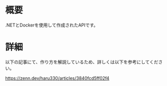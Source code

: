 # 概要
.NETとDockerを使用して作成されたAPIです。

# 詳細

以下の記事にて、作り方を解説しているため、詳しくは以下を参考にしてください。

https://zenn.dev/haru330/articles/3840fcd5ff02f4
